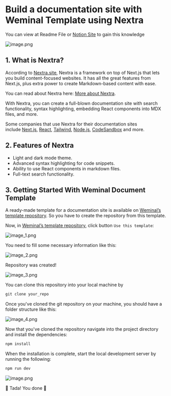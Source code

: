 # Build a documentation site with Weminal Template using Nextra
You can view at Readme File or [Notion Site](https://shadow-eagle-469.notion.site/Build-a-documentation-site-with-Weminal-Template-using-Nextra-ddb5af4b8a5546c99a5ad8fa0557850c?pvs=4) to gain this knowledge 

![image.png](/public/readme_assets/image.png)
 
## 1. What is Nextra?

According to [Nextra.site](https://nextra.site/docs), Nextra is a framework on top of Next.js that lets you build content-focused websites. It has all the great features from Next.js, plus extra power to create Markdown-based content with ease.

You can read about Nextra here: [More about Nextra](https://nextra.site/).

With Nextra, you can create a full-blown documentation site with search functionality, syntax highlighting, embedding React components into MDX files, and more.

Some companies that use Nextra for their documentation sites include [Next.js](https://nextjs.org/), [React](https://reactjs.org/), [Tailwind](https://tailwindcss.com/), [Node.js](https://nodejs.org/en), [CodeSandbox](https://codesandbox.io/docs/learn/introduction/overview) and more.

## 2. Features of Nextra

- Light and dark mode theme.
- Advanced syntax highlighting for code snippets.
- Ability to use React components in markdown files.
- Full-text search functionality.

## 3. Getting Started With Weminal Document Template

A ready-made template for a documentation site is available on [Weminal’s template repository](https://github.com/Weminal-labs/document-template). So you have to create the repository from this template.

Now, in [Weminal’s template repository](https://github.com/Weminal-labs/document-template), click button `Use this template`:

![image_1.png](/public/readme_assets/image_1.png)

You need to fill some necessary information like this:

![image_2.png](/public/readme_assets/image_2.png)

Repository was created!

![image_3.png](/public/readme_assets/image_3.png)

You can clone this repository into your local machine by 

```jsx
git clone your_repo
```

Once you've cloned the git repository on your machine, you should have a folder structure like this:

![image_4.png](/public/readme_assets/image_4.png)

Now that you've cloned the repository navigate into the project directory and install the dependencies:

```jsx
npm install
```

When the installation is complete, start the local development server by running the following:

```jsx
npm run dev
```

![image.png](/public/readme_assets/image.png)

<aside>
🎉 Tada! You done 🎉
</aside>
